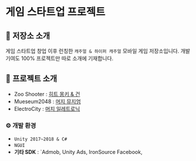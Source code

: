 # 게임 스타트업 프로젝트

## 🛒 저장소 소개
게임 스타트업 창업 이후 런칭한 `캐주얼 & 하이퍼 캐주얼` 모바일 게임 저장소입니다. 
개발 기여도 100% 프로젝트만 따로 소개에 기재합니다.

## 📱 프로젝트 소개
- Zoo Shooter : [히트 몽키 & 건](https://play.google.com/store/apps/details?id=com.utplus.hitmonkey&hl=ko&gl=US)
- Mueseum2048 : [머지 뮤지엄](https://play.google.com/store/apps/details?id=pier.colombus.android.museum2048&hl=ko&gl=US)
- ElectroCity : [머지 일레트로닉](https://play.google.com/store/apps/details?id=com.utplus.electrocity&hl=ko&gl=US)

### ⚙️ 개발 환경
- `Unity 2017~2018 & C#`
- `NGUI`
- **기타 SDK** : `Admob, Unity Ads, IronSource Facebook, 
